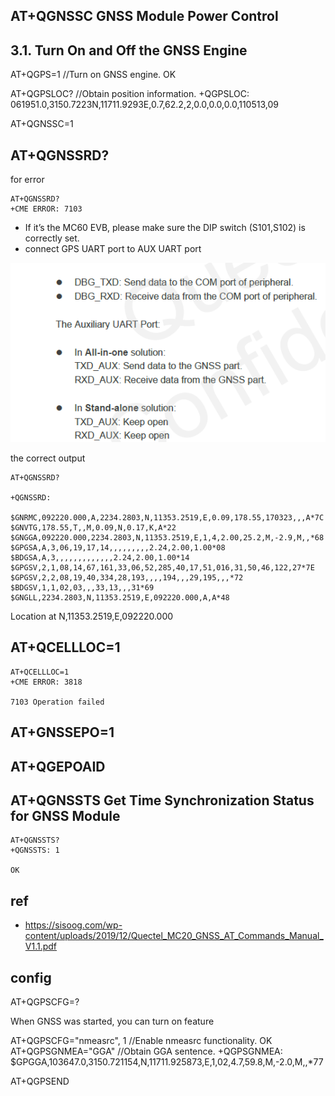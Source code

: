 

## AT+QGNSSC GNSS Module Power Control



## 3.1. Turn On and Off the GNSS Engine

AT+QGPS=1 //Turn on GNSS engine.
OK


AT+QGPSLOC? //Obtain position information.
+QGPSLOC: 061951.0,3150.7223N,11711.9293E,0.7,62.2,2,0.0,0.0,0.0,110513,09



AT+QGNSSC=1

## AT+QGNSSRD?


for error

    AT+QGNSSRD?
    +CME ERROR: 7103

- If it’s the MC60 EVB, please make sure the DIP switch (S101,S102) is correctly set.
- connect GPS UART port to AUX UART port 


![](11-16-17-17-03-2023.png)


the correct output 

    AT+QGNSSRD?

    +QGNSSRD: 

    $GNRMC,092220.000,A,2234.2803,N,11353.2519,E,0.09,178.55,170323,,,A*7C
    $GNVTG,178.55,T,,M,0.09,N,0.17,K,A*22
    $GNGGA,092220.000,2234.2803,N,11353.2519,E,1,4,2.00,25.2,M,-2.9,M,,*68
    $GPGSA,A,3,06,19,17,14,,,,,,,,,2.24,2.00,1.00*08
    $BDGSA,A,3,,,,,,,,,,,,,2.24,2.00,1.00*14
    $GPGSV,2,1,08,14,67,161,33,06,52,285,40,17,51,016,31,50,46,122,27*7E
    $GPGSV,2,2,08,19,40,334,28,193,,,,194,,,29,195,,,*72
    $BDGSV,1,1,02,03,,,33,13,,,31*69
    $GNGLL,2234.2803,N,11353.2519,E,092220.000,A,A*48

Location at N,11353.2519,E,092220.000


## AT+QCELLLOC=1

    AT+QCELLLOC=1
    +CME ERROR: 3818

    7103 Operation failed

## AT+GNSSEPO=1

## AT+QGEPOAID


## AT+QGNSSTS Get Time Synchronization Status for GNSS Module

    AT+QGNSSTS?
    +QGNSSTS: 1

    OK

## ref 

- https://sisoog.com/wp-content/uploads/2019/12/Quectel_MC20_GNSS_AT_Commands_Manual_V1.1.pdf




## config 

AT+QGPSCFG=?

When GNSS was started, you can turn on <nmeasrc> feature

AT+QGPSCFG="nmeasrc", 1 //Enable nmeasrc functionality.
OK
AT+QGPSGNMEA="GGA" //Obtain GGA sentence.
+QGPSGNMEA: $GPGGA,103647.0,3150.721154,N,11711.925873,E,1,02,4.7,59.8,M,-2.0,M,,*77



AT+QGPSEND